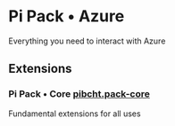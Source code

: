 # Pi Pack • Azure

Everything you need to interact with Azure

## Extensions

### Pi Pack • Core [pibcht.pack-core](https://marketplace.visualstudio.com/items?itemName=pibcht.pack-core)

Fundamental extensions for all uses
